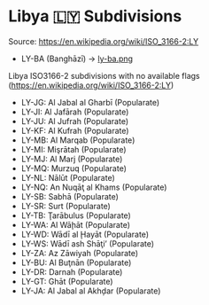 # Libya 🇱🇾 Subdivisions

Source: https://en.wikipedia.org/wiki/ISO_3166-2:LY

* LY-BA (Banghāzī) -> [ly-ba.png](https://github.com/amckenna41/iso3166-flag-icons/blob/main/iso3166-2-icons/LY/ly-ba.png)

Libya ISO3166-2 subdivisions with no available flags (https://en.wikipedia.org/wiki/ISO_3166-2:LY)

* LY-JG: Al Jabal al Gharbī (Popularate)
* LY-JI: Al Jafārah (Popularate)
* LY-JU: Al Jufrah (Popularate)
* LY-KF: Al Kufrah (Popularate)
* LY-MB: Al Marqab (Popularate)
* LY-MI: Mişrātah (Popularate)
* LY-MJ: Al Marj (Popularate)
* LY-MQ: Murzuq (Popularate)
* LY-NL: Nālūt (Popularate)
* LY-NQ: An Nuqāţ al Khams (Popularate)
* LY-SB: Sabhā (Popularate)
* LY-SR: Surt (Popularate)
* LY-TB: Ţarābulus (Popularate)
* LY-WA: Al Wāḩāt (Popularate)
* LY-WD: Wādī al Ḩayāt (Popularate)
* LY-WS: Wādī ash Shāţi’ (Popularate)
* LY-ZA: Az Zāwiyah (Popularate)
* LY-BU: Al Buţnān (Popularate)
* LY-DR: Darnah (Popularate)
* LY-GT: Ghāt (Popularate)
* LY-JA: Al Jabal al Akhḑar (Popularate)